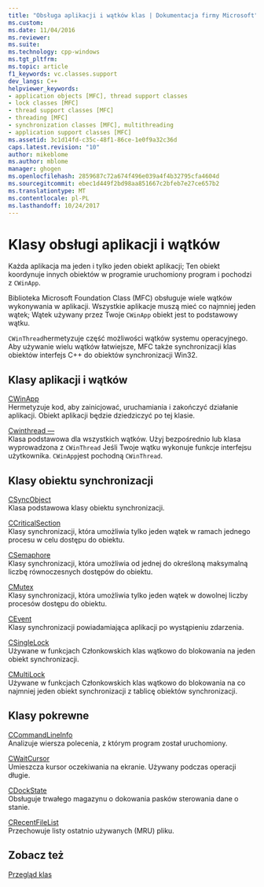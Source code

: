 ```yaml
---
title: "Obsługa aplikacji i wątków klas | Dokumentacja firmy Microsoft"
ms.custom: 
ms.date: 11/04/2016
ms.reviewer: 
ms.suite: 
ms.technology: cpp-windows
ms.tgt_pltfrm: 
ms.topic: article
f1_keywords: vc.classes.support
dev_langs: C++
helpviewer_keywords:
- application objects [MFC], thread support classes
- lock classes [MFC]
- thread support classes [MFC]
- threading [MFC]
- synchronization classes [MFC], multithreading
- application support classes [MFC]
ms.assetid: 3c1d14fd-c35c-48f1-86ce-1e0f9a32c36d
caps.latest.revision: "10"
author: mikeblome
ms.author: mblome
manager: ghogen
ms.openlocfilehash: 2859687c72a674f496e039a4f4b32795cfa4604d
ms.sourcegitcommit: ebec1d449f2bd98aa851667c2bfeb7e27ce657b2
ms.translationtype: MT
ms.contentlocale: pl-PL
ms.lasthandoff: 10/24/2017
---
```

# <a name="application-and-thread-support-classes"></a>Klasy obsługi aplikacji i wątków
Każda aplikacja ma jeden i tylko jeden obiekt aplikacji; Ten obiekt koordynuje innych obiektów w programie uruchomiony program i pochodzi z `CWinApp`.  
  
 Biblioteka Microsoft Foundation Class (MFC) obsługuje wiele wątków wykonywania w aplikacji. Wszystkie aplikacje muszą mieć co najmniej jeden wątek; Wątek używany przez Twoje `CWinApp` obiekt jest to podstawowy wątku.  
  
 `CWinThread`hermetyzuje część możliwości wątków systemu operacyjnego. Aby używanie wielu wątków łatwiejsze, MFC także synchronizacji klas obiektów interfejs C++ do obiektów synchronizacji Win32.  
  
## <a name="application-and-thread-classes"></a>Klasy aplikacji i wątków  
 [CWinApp](../mfc/reference/cwinapp-class.md)  
 Hermetyzuje kod, aby zainicjować, uruchamiania i zakończyć działanie aplikacji. Obiekt aplikacji będzie dziedziczyć po tej klasie.  
  
 [Cwinthread —](../mfc/reference/cwinthread-class.md)  
 Klasa podstawowa dla wszystkich wątków. Użyj bezpośrednio lub klasa wyprowadzona z `CWinThread` Jeśli Twoje wątku wykonuje funkcje interfejsu użytkownika. `CWinApp`jest pochodną `CWinThread`.  
  
## <a name="synchronization-object-classes"></a>Klasy obiektu synchronizacji  
 [CSyncObject](../mfc/reference/csyncobject-class.md)  
 Klasa podstawowa klasy obiektu synchronizacji.  
  
 [CCriticalSection](../mfc/reference/ccriticalsection-class.md)  
 Klasy synchronizacji, która umożliwia tylko jeden wątek w ramach jednego procesu w celu dostępu do obiektu.  
  
 [CSemaphore](../mfc/reference/csemaphore-class.md)  
 Klasy synchronizacji, która umożliwia od jednej do określoną maksymalną liczbę równoczesnych dostępów do obiektu.  
  
 [CMutex](../mfc/reference/cmutex-class.md)  
 Klasy synchronizacji, która umożliwia tylko jeden wątek w dowolnej liczby procesów dostępu do obiektu.  
  
 [CEvent](../mfc/reference/cevent-class.md)  
 Klasy synchronizacji powiadamiająca aplikacji po wystąpieniu zdarzenia.  
  
 [CSingleLock](../mfc/reference/csinglelock-class.md)  
 Używane w funkcjach Członkowskich klas wątkowo do blokowania na jeden obiekt synchronizacji.  
  
 [CMultiLock](../mfc/reference/cmultilock-class.md)  
 Używane w funkcjach Członkowskich klas wątkowo do blokowania na co najmniej jeden obiekt synchronizacji z tablicę obiektów synchronizacji.  
  
## <a name="related-classes"></a>Klasy pokrewne  
 [CCommandLineInfo](../mfc/reference/ccommandlineinfo-class.md)  
 Analizuje wiersza polecenia, z którym program został uruchomiony.  
  
 [CWaitCursor](../mfc/reference/cwaitcursor-class.md)  
 Umieszcza kursor oczekiwania na ekranie. Używany podczas operacji długie.  
  
 [CDockState](../mfc/reference/cdockstate-class.md)  
 Obsługuje trwałego magazynu o dokowania pasków sterowania dane o stanie.  
  
 [CRecentFileList](../mfc/reference/crecentfilelist-class.md)  
 Przechowuje listy ostatnio używanych (MRU) pliku.  
  
## <a name="see-also"></a>Zobacz też  
 [Przegląd klas](../mfc/class-library-overview.md)

